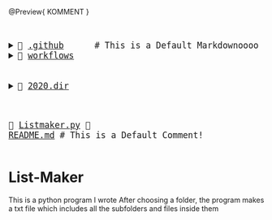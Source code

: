 @Preview{ KOMMENT }
<big><pre>
<details><summary>📂 <a href="./.github">.github</a>      <span># This is a Default Markdownoooo</span>
<details><summary>📂 <a href="./.github/workflows">workflows</a> <span></span>
</summary><blockquote>📄 <a href="./.github/workflows/pythonpackage.yml">pythonpackage.yml</a> </blockquote></details></blockquote></details>

<details><summary>📂 <a href="./2020.dir">2020.dir</a> <span></span>
</summary><blockquote>📄 <a href="./2020.dir/abc.txt">abc.txt</a> </blockquote></details>

📄 <a href="./Listmaker.py">Listmaker.py</a> 
📄 <a href="./README.md">README.md</a>    # This is a Default Comment!
</pre></big>

# List-Maker

This is a python program I wrote
After choosing a folder, the program makes a txt file which includes all the subfolders and files inside them

